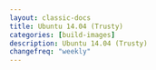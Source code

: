 ```yaml
---
layout: classic-docs
title: Ubuntu 14.04 (Trusty)
categories: [build-images]
description: Ubuntu 14.04 (Trusty)
changefreq: "weekly"
---
```


<!DOCTYPE html>
<html>
<head>
    <link rel="icon" type="image/png" href="/assets/img/favicon.png" />
    <meta http-equiv="content-type" content="text/html; charset=utf-8" />
    <meta http-equiv="refresh" content="0;url=https://circleci.com/docs/build-image-trusty/>
</head>
</html>